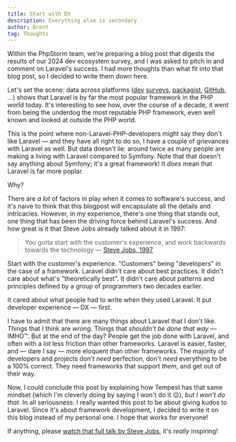 ```yaml
---
title: Start with DX
description: Everything else is secondary
author: Brent
tag: Thoughts
---
```


Within the PhpStorm team, we're preparing a blog post that digests the results of our 2024 dev ecosystem survey, and I was asked to pitch in and comment on Laravel's success. I had more thoughts than what fit into that blog post, so I decided to write them down here.

Let's set the scene: data across platforms ([dev](https://www.jetbrains.com/lp/devecosystem-2023/php/#php_frameworks) [surveys](https://survey.stackoverflow.co/2024/technology/#1-web-frameworks-and-technologies), [packagist](https://packagist.org/packages/laravel/framework/stats), [GitHub](https://github.com/EvanLi/Github-Ranking/blob/master/Top100/PHP.md), …) shows that Laravel is by far the most popular framework in the PHP world today. It's interesting to see how, over the course of a decade, it went from being the underdog the most reputable PHP framework, even well known and looked at outside the PHP world.

This is the point where non-Laravel-PHP-developers might say they don't like Laravel — and they have all right to do so, I have a couple of grievances with Laravel as well. But data doesn't lie: around twice as many people are making a living with Laravel compared to Symfony. Note that that doesn't say anything about Symfony; it's a great framework! It _does_ mean that Laravel is far more poplar.

Why?

There are _a lot_ of factors in play when it comes to software's success, and it's naive to think that this blogpost will encapsulate all the details and intricacies. However, in my experience, there's one thing that stands out, one thing that has been the driving force behind Laravel's success. And how great is it that Steve Jobs already talked about it in 1997:

> You gotta start with the customer's experience, and work backwards towards the technology — [Steve Jobs, 1997](https://www.youtube.com/watch?v=XcG6CpxKFnU)

Start with the customer's experience. "Customers" being "developers" in the case of a framework. Laravel didn't care about best practices. It didn't care about what's "theoretically best". It didn't care about patterns and principles defined by a group of programmers two decades earlier.

It cared about what people had to write when they used Laravel. It put developer experience — DX — first.

I have to admit that there are many things about Laravel that I don't like. Things that I think are _wrong_. Things that _shouldn't be done that way_ — IMHO™. But at the end of the day? People get the job done with Laravel, and often with a lot less friction than other frameworks. Laravel is easier, faster, and — dare I say — more eloquent than other frameworks. The majority of developers and projects don't _need_ perfection, don't _need_ everything to be a 100% correct. They need frameworks that support _them_, and get out of their way.

Now, I could conclude this post by explaining how Tempest has that same mindset (which I'm cleverly doing by saying I won't do it 😉), _but I won't do that_. In all seriousness: I really wanted this post to be about giving kudos to Laravel. Since it's about framework development, I decided to write it on this blog instead of my personal one. I hope that works for everyone!

If anything, please [watch that full talk by Steve Jobs](https://www.youtube.com/watch?v=XcG6CpxKFnU), it's _really_ inspiring!
